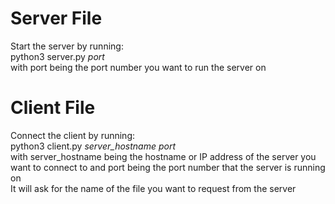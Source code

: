 # Server File
Start the server by running: 
<br> python3 server.py *port*<br>
with port being the port number you want to run the server on
# Client File 
Connect the client by running:
<br> python3 client.py *server_hostname* *port*<br>
with server_hostname being the hostname or IP address of the server you want to connect to
and port being the port number that the server is running on 
<br>
It will ask for the name of the file you want to request from the server 
